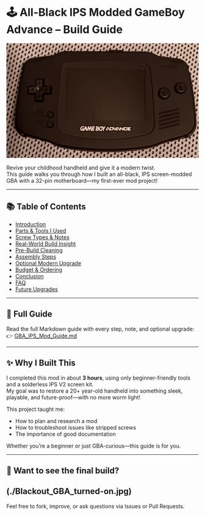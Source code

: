 # 🕹️ All-Black IPS Modded GameBoy Advance – Build Guide

![Modded GBA](./Blackout_GBA_Completed_Build.jpg) <!-- Make sure to upload your image with this name or update the path -->

Revive your childhood handheld and give it a modern twist.  
This guide walks you through how I built an all-black, IPS screen-modded GBA with a 32-pin motherboard—my first-ever mod project!

---

## 📚 Table of Contents

- [Introduction](#introduction)
- [Parts & Tools I Used](#parts--tools-i-used)
- [Screw Types & Notes](#screw-types--notes)
- [Real-World Build Insight](#real-world-build-insight-what-i-learned)
- [Pre-Build Cleaning](#pre-build-cleaning-a-must-do)
- [Assembly Steps](#assembly-steps)
- [Optional Modern Upgrade](#optional-modern-upgrade)
- [Budget & Ordering](#my-budget--ordering-experience)
- [Conclusion](#conclusion)
- [FAQ](#faq-common-questions--troubleshooting)
- [Future Upgrades](#future-upgrades-take-it-further)

---

## 📖 Full Guide

Read the full Markdown guide with every step, note, and optional upgrade:
👉 [GBA_IPS_Mod_Guide.md](./GBA_IPS_Mod_Guide.md)

---

## ✨ Why I Built This

I completed this mod in about **3 hours**, using only beginner-friendly tools and a solderless IPS V2 screen kit.  
My goal was to restore a 20+ year-old handheld into something sleek, playable, and future-proof—with no more worm light!

This project taught me:
- How to plan and research a mod
- How to troubleshoot issues like stripped screws
- The importance of good documentation

Whether you’re a beginner or just GBA-curious—this guide is for you.

---

## 📸 Want to see the final build?

(./Blackout_GBA_turned-on.jpg)
---

Feel free to fork, improve, or ask questions via Issues or Pull Requests.
